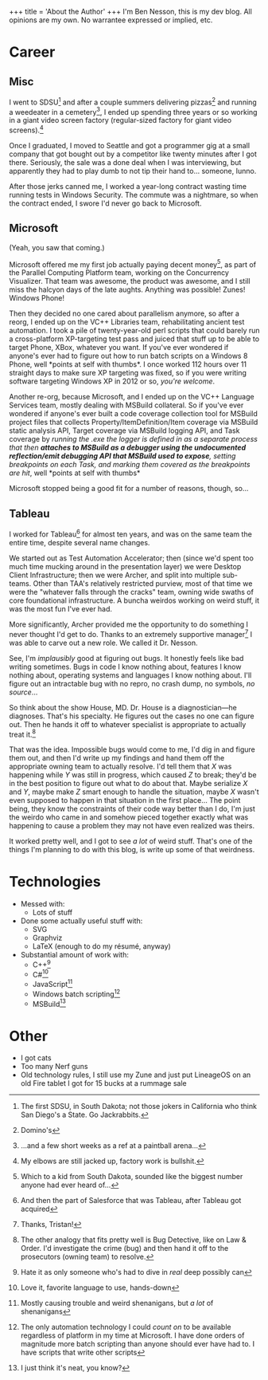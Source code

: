 +++
title = 'About the Author'
+++
I'm Ben Nesson, this is my dev blog.  All opinions are my own.  No warrantee expressed or implied, etc.

# Career
## Misc
I went to SDSU[^1] and after a couple summers delivering pizzas[^2] and running a weedeater in a cemetery[^3], I ended up spending three years or so working in a giant video screen factory (regular-sized factory for giant video screens).[^4]

Once I graduated, I moved to Seattle and got a programmer gig at a small company that got bought out by a competitor like twenty minutes after I got there.  Seriously, the sale was a done deal when I was interviewing, but apparently they had to play dumb to not tip their hand to… someone, Iunno.

After those jerks canned me, I worked a year-long contract wasting time running tests in Windows Security.  The commute was a nightmare, so when the contract ended, I swore I'd never go back to Microsoft.

## Microsoft
(Yeah, you saw that coming.)

Microsoft offered me my first job actually paying decent money[^5], as part of the Parallel Computing Platform team, working on the Concurrency Visualizer.  That team was awesome, the product was awesome, and I still miss the halcyon days of the late aughts.  Anything was possible!  Zunes!  Windows Phone!

Then they decided no one cared about parallelism anymore, so after a reorg, I ended up on the VC++ Libraries team, rehabilitating ancient test automation.  I took a pile of twenty-year-old perl scripts that could barely run a cross-platform XP-targeting test pass and juiced that stuff up to be able to target Phone, XBox, whatever you want.  If you've ever wondered if anyone's ever had to figure out how to run batch scripts on a Windows 8 Phone, well \*points at self with thumbs\*.  I once worked 112 hours over 11 straight days to make sure XP targeting was fixed, so if you were writing software targeting Windows XP in 2012 or so, _you're welcome_.

Another re-org, because Microsoft, and I ended up on the VC++ Language Services team, mostly dealing with MSBuild collateral.  So if you've ever wondered if anyone's ever built a code coverage collection tool for MSBuild project files that collects Property/ItemDefinition/Item coverage via MSBuild static analysis API, Target coverage via MSBuild logging API, and Task coverage by _running the .exe the logger is defined in as a separate process that then **attaches to MSBuild as a debugger using the undocumented reflection/emit debugging API that MSBuild used to expose**, setting breakpoints on each Task, and marking them covered as the breakpoints are hit_, well \*points at self with thumbs\*

Microsoft stopped being a good fit for a number of reasons, though, so…

## Tableau
I worked for Tableau[^6] for almost ten years, and was on the same team the entire time, despite several name changes.

We started out as Test Automation Accelerator; then (since we'd spent too much time mucking around in the presentation layer) we were Desktop Client Infrastructure; then we were Archer, and split into multiple sub-teams.  Other than TAA's relatively restricted purview, most of that time we were the "whatever falls through the cracks" team, owning wide swaths of core foundational infrastructure.  A buncha weirdos working on weird stuff, it was the most fun I've ever had.

More significantly, Archer provided me the opportunity to do something I never thought I'd get to do.  Thanks to an extremely supportive manager[^7] I was able to carve out a new role.  We called it Dr. Nesson.

See, I'm _implausibly_ good at figuring out bugs.  It honestly feels like bad writing sometimes.  Bugs in code I know nothing about, features I know nothing about, operating systems and languages I know nothing about.  I'll figure out an intractable bug with no repro, no crash dump, no symbols, _no source_…

So think about the show House, MD.  Dr. House is a diagnostician—he diagnoses.  That's his specialty.  He figures out the cases no one can figure out.  Then he hands it off to whatever specialist is appropriate to actually treat it.[^8]

That was the idea.  Impossible bugs would come to me, I'd dig in and figure them out, and then I'd write up my findings and hand them off the appropriate owning team to actually resolve.  I'd tell them that _X_ was happening while _Y_ was still in progress, which caused _Z_ to break; they'd be in the best position to figure out what to do about that.  Maybe serialize _X_ and _Y_, maybe make _Z_ smart enough to handle the situation, maybe _X_ wasn't even supposed to happen in that situation in the first place… The point being, they know the constraints of their code way better than I do, I'm just the weirdo who came in and somehow pieced together exactly what was happening to cause a problem they may not have even realized was theirs.

It worked pretty well, and I got to see _a lot_ of weird stuff.  That's one of the things I'm planning to do with this blog, is write up some of that weirdness.

# Technologies
- Messed with:
  - Lots of stuff
- Done some actually useful stuff with:
  - SVG
  - Graphviz
  - LaTeX (enough to do my résumé, anyway)
- Substantial amount of work with:
  - C++[^9]
  - C#[^10]
  - JavaScript[^11]
  - Windows batch scripting[^12]
  - MSBuild[^13]

# Other
- I got cats
- Too many Nerf guns
- Old technology rules, I still use my Zune and just put LineageOS on an old Fire tablet I got for 15 bucks at a rummage sale

[^1]: The first SDSU, in South Dakota; not those jokers in California who think San Diego's a State.  Go Jackrabbits.
[^2]: Domino's
[^3]: …and a few short weeks as a ref at a paintball arena…
[^4]: My elbows are still jacked up, factory work is bullshit.
[^5]: Which to a kid from South Dakota, sounded like the biggest number anyone had ever heard of…
[^6]: And then the part of Salesforce that was Tableau, after Tableau got acquired
[^7]: Thanks, Tristan!
[^8]: The other analogy that fits pretty well is Bug Detective, like on Law & Order.  I'd investigate the crime (bug) and then hand it off to the prosecutors (owning team) to resolve.
[^9]: Hate it as only someone who's had to dive in _real_ deep possibly can
[^10]: Love it, favorite language to use, hands-down
[^11]: Mostly causing trouble and weird shenanigans, but _a lot_ of shenanigans
[^12]: The only automation technology I could _count on_ to be available regardless of platform in my time at Microsoft.  I have done orders of magnitude more batch scripting than anyone should ever have had to.  I have scripts that write other scripts
[^13]: I just think it's neat, you know?
